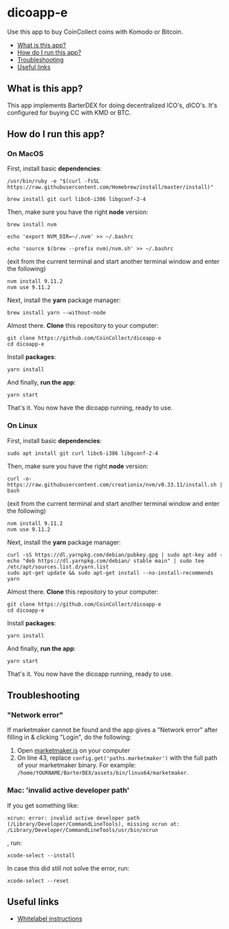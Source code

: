 # dicoapp-e

Use this app to buy CoinCollect coins with Komodo or Bitcoin.

- [What is this app?](#what-is-this-app)
- [How do I run this app?](#how-do-i-run-this-app)
- [Troubleshooting](#troubleshooting)
- [Useful links](#useful-links)

## What is this app?

This app implements BarterDEX for doing decentralized ICO's, dICO's. It's configured for buying CC with KMD or BTC.

## How do I run this app?

### On MacOS

First, install basic **dependencies**:

    /usr/bin/ruby -e "$(curl -fsSL https://raw.githubusercontent.com/Homebrew/install/master/install)"

    brew install git curl libc6-i386 libgconf-2-4

Then, make sure you have the right **node** version:

    brew install nvm

    echo 'export NVM_DIR=~/.nvm' >> ~/.bashrc

    echo 'source $(brew --prefix nvm)/nvm.sh' >> ~/.bashrc

(exit from the current terminal and start another terminal window and enter the following)

    nvm install 9.11.2
    nvm use 9.11.2

Next, install the **yarn** package manager:

    brew install yarn --without-node

Almost there. **Clone** this repository to your computer:

    git clone https://github.com/CoinCollect/dicoapp-e
    cd dicoapp-e

Install **packages**:

    yarn install

And finally, **run the app**:

    yarn start

That's it. You now have the dicoapp running, ready to use.

### On Linux

First, install basic **dependencies**:

    sudo apt install git curl libc6-i386 libgconf-2-4

Then, make sure you have the right **node** version:

    curl -o- https://raw.githubusercontent.com/creationix/nvm/v0.33.11/install.sh | bash

(exit from the current terminal and start another terminal window and enter the following)

    nvm install 9.11.2
    nvm use 9.11.2

Next, install the **yarn** package manager:

    curl -sS https://dl.yarnpkg.com/debian/pubkey.gpg | sudo apt-key add -
    echo "deb https://dl.yarnpkg.com/debian/ stable main" | sudo tee /etc/apt/sources.list.d/yarn.list
    sudo apt-get update && sudo apt-get install --no-install-recommends yarn

Almost there. **Clone** this repository to your computer:

    git clone https://github.com/CoinCollect/dicoapp-e
    cd dicoapp-e

Install **packages**:

    yarn install

And finally, **run the app**:

    yarn start

That's it. You now have the dicoapp running, ready to use.

## Troubleshooting

### "Network error"

If marketmaker cannot be found and the app gives a "Network error" after filling in & clicking "Login", do the following:

1. Open [marketmaker.js](https://github.com/CoinCollect/dicoapp-e/blob/coincollect/app/main/plugins/marketmaker.js#L43) on your computer
2. On line 43, replace `config.get('paths.marketmaker')` with the full path of your marketmaker binary. For example: `/home/YOURNAME/BarterDEX/assets/bin/linux64/marketmaker`.

### Mac: 'invalid active developer path'

If you get something like:

    xcrun: error: invalid active developer path (/Library/Developer/CommandLineTools), missing xcrun at: /Library/Developer/CommandLineTools/usr/bin/xcrun

, run:

    xcode-select --install

In case this did still not solve the error, run:

    xcode-select --reset

## Useful links

- [Whitelabel instructions](https://github.com/KomodoPlatform/dicoapp-e/blob/master/docs/whitelabel.md)

